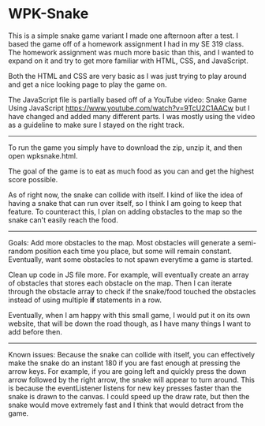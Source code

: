 # WPK-Snake
This is a simple snake game variant I made one afternoon after a test. I based the game off of a homework assignment I had in my SE 319 class. The homework assignment was much more basic than this, and I wanted to expand on it and try to get more familiar with HTML, CSS, and JavaScript.

Both the HTML and CSS are very basic as I was just trying to play around and get a nice looking page to play the game on.

The JavaScript file is partially based off of a YouTube video: Snake Game Using JavaScript https://www.youtube.com/watch?v=9TcU2C1AACw
but I have changed and added many different parts. I was mostly using the video as a guideline to make sure I stayed on the right track.
_____________________________________
To run the game you simply have to download the zip, unzip it, and then open wpksnake.html.

The goal of the game is to eat as much food as you can and get the highest score possible.

As of right now, the snake can collide with itself. I kind of like the idea of having a snake that can run over itself, so I think I am going to keep that feature. To counteract this, I plan on adding obstacles to the map so the snake can't easily reach the food.
_______________________
Goals: Add more obstacles to the map. Most obstacles will generate a semi-random position each time you place, but some will remain constant. Eventually, want some obstacles to not spawn everytime a game is started. 

Clean up code in JS file more. For example, will eventually create an array of obstacles that stores each obstacle on the map. Then I can iterate through the obstacle array to check if the snake/food touched the obstacles instead of using multiple **if** statements in a row.  

Eventually, when I am happy with this small game, I would put it on its own website, that will be down the road though, as I have many things I want to add before then.
__________________________
Known issues: Because the snake can collide with itself, you can effectively make the snake do an instant 180 if you are fast enough at pressing the arrow keys. For example, if you are going left and quickly press the down arrow followed by the right arrow, the snake will appear to turn around. This is because the eventListener listens for new key presses faster than the snake is drawn to the canvas. I could speed up the draw rate, but then the snake would move extremely fast and I think that would detract from the game.
